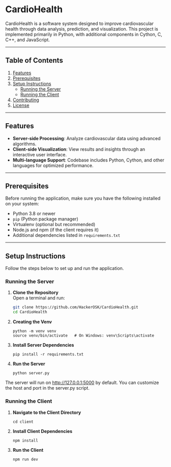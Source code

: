 # CardioHealth

CardioHealth is a software system designed to improve cardiovascular health through data analysis, prediction, and visualization. This project is implemented primarily in Python, with additional components in Cython, C, C++, and JavaScript.

---

## Table of Contents
1. [Features](#features)
2. [Prerequisites](#prerequisites)
3. [Setup Instructions](#setup-instructions)
   - [Running the Server](#running-the-server)
   - [Running the Client](#running-the-client)
4. [Contributing](#contributing)
5. [License](#license)

---

## Features

- **Server-side Processing**: Analyze cardiovascular data using advanced algorithms.
- **Client-side Visualization**: View results and insights through an interactive user interface.
- **Multi-language Support**: Codebase includes Python, Cython, and other languages for optimized performance.

---

## Prerequisites

Before running the application, make sure you have the following installed on your system:

- Python 3.8 or newer
- `pip` (Python package manager)
- Virtualenv (optional but recommended)
- Node.js and npm (if the client requires it)
- Additional dependencies listed in `requirements.txt`

---

## Setup Instructions

Follow the steps below to set up and run the application.

### Running the Server

1. **Clone the Repository**  
   Open a terminal and run:
   ```bash
   git clone https://github.com/HackerOSK/CardioHealth.git
   cd CardioHealth

2. **Creating the Venv**
   ```
   python -m venv venv
   source venv/bin/activate   # On Windows: venv\Scripts\activate
3. **Install Server Dependencies**
   ```
   pip install -r requirements.txt

4. **Run the Server**
   ```
   python server.py

The server will run on http://127.0.0.1:5000 by default. You can customize the host and port in the server.py script.


### Running the Client
1. **Navigate to the Client Directory**
   ```
   cd client
2. **Install Client Dependencies**
   ```
   npm install
3. **Run the Client**
   ```
   npm run dev

